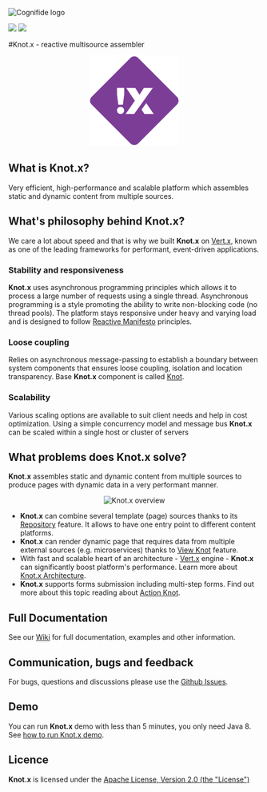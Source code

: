 ![Cognifide logo](http://cognifide.github.io/images/cognifide-logo.png)

[![][travis img]][travis]
[![][license img]][license]

#Knot.x - reactive multisource assembler 

<p align="center">
  <img src="https://github.com/Cognifide/knotx/blob/master/icons/180x180.png?raw=true"
         alt="Knot.x"/>
</p>


## What is Knot.x?
Very efficient, high-performance and scalable platform which assembles static and dynamic content from multiple sources.

## What's philosophy behind Knot.x?
We care a lot about speed and that is why we built **Knot.x** on [Vert.x](http://vertx.io/), known as one of the leading frameworks for performant, event-driven applications.

### Stability and responsiveness
**Knot.x** uses asynchronous programming principles which allows it to process a large number of requests using a single thread.
Asynchronous programming is a style promoting the ability to write non-blocking code (no thread pools).
The platform stays responsive under heavy and varying load and is designed to follow [Reactive Manifesto](http://www.reactivemanifesto.org/) principles.

### Loose coupling
Relies on asynchronous message-passing to establish a boundary between system components that ensures 
loose coupling, isolation and location transparency. Base **Knot.x** component is called [Knot](https://github.com/Cognifide/knotx/wiki/Knot).

### Scalability
Various scaling options are available to suit client needs and help in cost optimization. Using a 
simple concurrency model and message bus **Knot.x** can be scaled within a single host or cluster of 
servers


## What problems does Knot.x solve?
**Knot.x** assembles static and dynamic content from multiple sources to produce pages with dynamic data in a very performant manner.

<p align="center">
  <img src="https://github.com/Cognifide/knotx/blob/master/documentation/src/main/wiki/assets/knotx-overview.png?raw=true"
         alt="Knot.x overview"/>
</p>

- **Knot.x** can combine several template (page) sources thanks to its [Repository](https://github.com/Cognifide/knotx/wiki/Repository) feature. It allows to have one entry point to different content platforms.
- **Knot.x** can render dynamic page that requires data from multiple external sources (e.g. microservices) thanks to [View Knot](https://github.com/Cognifide/knotx/wiki/ViewKnot) feature.
- With fast and scalable heart of an architecture - [Vert.x](http://vertx.io/) engine - **Knot.x** can significantly boost platform's performance. Learn more about [Knot.x Architecture](https://github.com/Cognifide/knotx/wiki/Architecture).
- **Knot.x** supports forms submission including multi-step forms. Find out more about this topic reading about [Action Knot](https://github.com/Cognifide/knotx/wiki/ActionKnot).

## Full Documentation

See our [Wiki](https://github.com/Cognifide/knotx/wiki) for full documentation, examples and other information.


## Communication, bugs and feedback

For bugs, questions and discussions please use the [Github Issues](https://github.com/Cognifide/knotx/issues).


## Demo

You can run **Knot.x** demo with less than 5 minutes, you only need Java 8. See [how to run Knot.x demo](https://github.com/Cognifide/knotx/wiki/RunningTheDemo).


## Licence

**Knot.x** is licensed under the [Apache License, Version 2.0 (the "License")](https://www.apache.org/licenses/LICENSE-2.0.txt)


[travis]:https://travis-ci.org/Cognifide/knotx
[travis img]:https://travis-ci.org/Cognifide/knotx.svg?branch=master

[license]:LICENSE
[license img]:https://img.shields.io/badge/License-Apache%202-blue.svg
